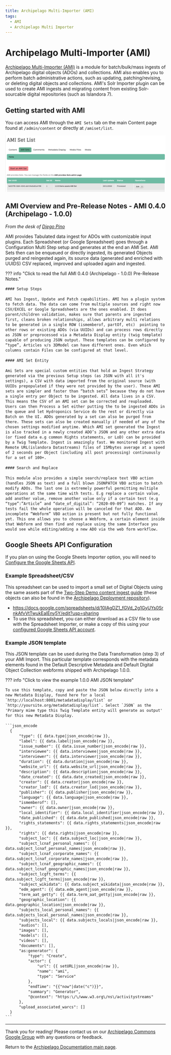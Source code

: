 ```yaml
---
title: Archipelago Multi-Importer (AMI)
tags:
  - AMI
  - Archipelago Multi Importer
---
```


# Archipelago Multi-Importer (AMI)

[Archipelago Multi-Importer (AMI)](https://github.com/esmero/ami) is a module for batch/bulk/mass ingests of Archipelago digital objects (ADOs) and collections. AMI also enables you to perform batch administrative actions, such as updating, patching/revising, or deleting digital objects and collections. AMI's Solr Importer plugin can be used to create AMI ingests and migrating content from existing Solr-sourcable digital repositories (such as Islandora 7).

## Getting started with AMI

You can access AMI through the `AMI Sets` tab on the main Content page found at `/admin/content` or directly at `/amiset/list`.

![AMI Sets List Updated](images/AMIsetsList_updated_2022-11.jpg)

## AMI Overview and Pre-Release Notes - AMI 0.4.0 (Archipelago - 1.0.0)

*From the desk of [Diego Pino](https://github.com/DiegoPino)*

AMI provides Tabulated data ingest for ADOs with customizable input plugins. Each Spreadsheet (or Google Spreadsheet) goes through a Configuration Multi Step setup and generates at the end an AMI Set. AMI Sets then can be enqueued or directly ingested, its generated Objects purged and reingested again, its source data (generated and enriched with UUIDS) CSV replaced, improved and uploaded again and ingested.

??? info "Click to read the full AMI 0.4.0 (Archipelago - 1.0.0) Pre-Release Notes."

    #### Setup Steps
    
    AMI has Ingest, Update and Patch capabilities. AMI has a plugin system to fetch data. The data can come from multiple sources and right now CSV/EXCEL or Google Spreadsheets are the ones enabled. It does parent/children validation, makes sure that parents are ingested first, cleans broken relationships, allows arbitrary multi relations to be generated in a single ROW (ismemberof, partOf, etc)  pointing to other rows or existing ADOs (via UUIDs) and can process rows directly as JSON or preprocessed via a Metadata Display entity (twig template) capable of producing JSON output. These templates can be configured by “type”, Articles v/s 3DModel can have different ones. Even which columns contain Files can be configured at that level.
    
    #### AMI Set Entity
    
    Ami Sets are special custom entities that hold an Ingest Strategy generated via the previous Setup steps (as JSON with all it's settings), a CSV with data imported from the original source (with UUIDs prepopulated if they were not provided by the user). These AMI sets are simpler and faster than “batch sets” because they do not have a single entry per Object to be ingested. All data lives in a CSV. This means the CSV of an AMI set can be corrected and reuploaded. Users can then Process a Set either putting the to be ingested ADOs in the queue and let Hydroponics Service do the rest or directly via Batch on the UI. ADOs generated by a set can also be purged from there. These sets can also be created manually if needed of any of the chosen settings modified anytime. Which AMI set generated the Ingest is also tracked in a newly created ADO’s JSON and any other extra data (or fixed data e.g common Rights statements, or LoD) can be provided by a Twig Template. Ingest is amazingly fast. We monitored Ingest with Remote URL(islandora Datastreams) files of 15Mbytes average at a speed of 2 seconds per Object (including all post processing) continuously for a set of 100+.
    
    #### Search and Replace
    
    This module also provides a simple search/replace text VBO action (handles JSON as text) and a full blown JSONPATCH VBO action to batch modify ADOs. The last one is extremely powerful permitting multiple operations at the same time with tests. E.g replace a certain value, add another value, remove another value only if a certain test (e.g “type”:”Article” and “date_of_digital”: “2020-09-09”) matches. If any tests fail the whole operation will be canceled for that ADO. An incomplete “Webform” VBO action is present but not fully functional yet. This one allows you to choose a Webform, a certain element inside that Webform and then find and replace using the same Interface you would see while editing/adding a new ADO via the web form workflow.

## Google Sheets API Configuration

If you plan on using the Google Sheets Importer option, you will need to [Configure the Google Sheets API](googleapi.md).

### Example Spreadsheet/CSV

This spreadsheet can be used to import a small set of Digital Objects using the same assets part of the [Two-Step Demo content ingest guide](archipelago-deployment-democontent.md) (these objects can also be found in the [Archipelago Deployment repository](https://github.com/esmero/archipelago-deployment)).

- <https://docs.google.com/spreadsheets/d/10IAgDZ1_fGVd_2g1GyUYs0SrnkAfvVtTwukEaIEny5Y/edit?usp=sharing>
- To use this spreadsheet, you can either download as a CSV file to use with the Spreadsheet Importer, or make a copy of this using your [configured Google Sheets API account](googleapi.md).

### Example JSON template

This JSON template can be used during the Data Transformation (step 3) of your AMI Import. This particular template corresponds with the metadata elements found in the Default Descriptive Metadata and Default Digital Object Collection webforms shipped with Archipelago 1.0.0.

??? info "Click to view the example 1.0.0 AMI JSON template"
    
    To use this template, copy and paste the JSON below directly into a new Metadata Display, found here for a local `http://localhost:8001/metadatadisplay/list` or `http://yoursite.org/metadatadisplay/list`. Select `JSON` as the 'Primary mime type this Twig Template entity will generate as output' for this new Metadata Display.
    
    ```json_encode
      {
          "type": {{ data.type|json_encode|raw }},
          "label": {{ data.label|json_encode|raw }},
          "issue_number": {{ data.issue_number|json_encode|raw }},
          "interviewee": {{ data.interviewee|json_encode|raw }},
          "interviewer": {{ data.interviewer|json_encode|raw }},
          "duration": {{ data.duration|json_encode|raw }},
          "website_url": {{ data.website_url|json_encode|raw }},
          "description": {{ data.description|json_encode|raw }},
          "date_created": {{ data.date_created|json_encode|raw }},
          "creator": {{ data.creator|json_encode|raw }},
          "creator_lod": {{ data.creator_lod|json_encode|raw }},
          "publisher": {{ data.publisher|json_encode|raw }},
          "language": {{ data.language|json_encode|raw }},
          "ismemberof": [],
          "owner": {{ data.owner|json_encode|raw }},
          "local_identifier": {{ data.local_identifier|json_encode|raw }},
          "date_published": {{ data.date_published|json_encode|raw }},
          "rights_statements": {{ data.rights_statements|json_encode|raw }},
          "rights": {{ data.rights|json_encode|raw }},
          "subject_loc": {{ data.subject_loc|json_encode|raw }},
          "subject_lcnaf_personal_names": {{ data.subject_lcnaf_personal_names|json_encode|raw }},
          "subject_lcnaf_corporate_names": {{ data.subject_lcnaf_corporate_names|json_encode|raw }},
          "subject_lcnaf_geographic_names": {{ data.subject_lcnaf_geographic_names|json_encode|raw }},
          "subject_lcgft_terms": {{ data.subject_lcgft_terms|json_encode|raw }},
          "subject_wikidata": {{ data.subject_wikidata|json_encode|raw }},
          "edm_agent": {{ data.edm_agent|json_encode|raw }},
          "term_aat_getty": {{ data.term_aat_getty|json_encode|raw }},
          "geographic_location": {{ data.geographic_location|json_encode|raw }},
          "subjects_local_personal_names": {{ data.subjects_local_personal_names|json_encode|raw }},
          "subjects_local": {{ data.subjects_locals|json_encode|raw }},
          "audios": [],
          "images": [],
          "models": [],
          "videos": [],
          "documents": [],
          "as:generator": {
              "type": "Create",
              "actor": {
                  "url": {{ setURL|json_encode|raw }},
                  "name": "ami",
                  "type": "Service"
              },
              "endTime": "{{"now"|date("c")}}",
              "summary": "Generator",
              "@context": "https:\/\/www.w3.org\/ns\/activitystreams"
          },
          "upload_associated_warcs": []
      }
    ```

___

Thank you for reading! Please contact us on our [Archipelago Commons Google Group](https://groups.google.com/forum/#!forum/archipelago-commons) with any questions or feedback.

Return to the [Archipelago Documentation main page](index.md).
